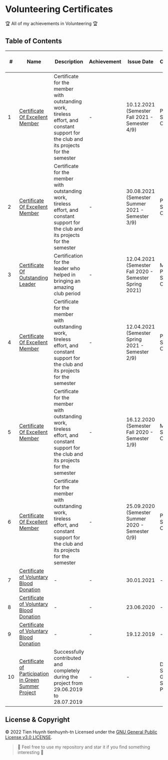 # Volunteering Certificates

:trophy: All of my achievements in Volunteering :trophy:

## Table of Contents
#| Name | Description | Achievement | Issue Date | Issuing Organization - Issuer
-| ---- | ----------- | ----------- | ---------- | -----------------------------
1| [Certificate Of Excellent Member](https://raw.githubusercontent.com/tienhuynh-tn/awards/main/3-volunteer/siti-excell-mem-2021-fall.png) | Certificate for the member with outstanding work, tireless effort, and constant support for the club and its projects for the semester | - | 10.12.2021 (Semester Fall 2021 - Semester 4/9)  | President of SiTiGroup Club
2| [Certificate Of Excellent Member](https://raw.githubusercontent.com/tienhuynh-tn/awards/main/3-volunteer/siti-excell-mem-2021-summer.jpg) | Certificate for the member with outstanding work, tireless effort, and constant support for the club and its projects for the semester | - | 30.08.2021 (Semester Summer 2021 - Semester 3/9)  | President of SiTiGroup Club
3| [Certificate Of Outstanding Leader](https://raw.githubusercontent.com/tienhuynh-tn/awards/main/3-volunteer/siti-outstanding-leading-2020-fall-to-2021-spring.jpg) | Certification for the leader who helped in bringing an amazing club period | - | 12.04.2021 (Semester Fall 2020 - Semester Spring 2021) | Mentor & President of SiTiGroup Club
4| [Certificate Of Excellent Member](https://raw.githubusercontent.com/tienhuynh-tn/awards/main/3-volunteer/siti-excell-mem-2021-spring.jpg) | Certificate for the member with outstanding work, tireless effort, and constant support for the club and its projects for the semester | - | 12.04.2021 (Semester Spring 2021 - Semester 2/9)  | President of SiTiGroup Club
5| [Certificate Of Excellent Member](https://raw.githubusercontent.com/tienhuynh-tn/awards/main/3-volunteer/siti-excell-mem-2020-fall.jpg) | Certificate for the member with outstanding work, tireless effort, and constant support for the club and its projects for the semester | - | 16.12.2020 (Semester Fall 2020 - Semester 1/9) | Mentor of SiTiGroup Club
6| [Certificate Of Excellent Member](https://raw.githubusercontent.com/tienhuynh-tn/awards/main/3-volunteer/siti-excell-mem-2020-summer.jpg) | Certificate for the member with outstanding work, tireless effort, and constant support for the club and its projects for the semester | - | 25.09.2020 (Semester Summer 2020 - Semester 0/9) | President of SiTiGroup Club
7| [Certificate of Voluntary Blood Donation](https://raw.githubusercontent.com/tienhuynh-tn/awards/main/3-volunteer/voluntary-blood-donation-2021.jpg) | - | - | 30.01.2021 | -
8| [Certificate of Voluntary Blood Donation](https://github.com/tienhuynh-tn/awards/blob/main/3-volunteer/voluntary-blood-donation-2020.jpg) | - | - | 23.06.2020 | -
9| [Certificate of Voluntary Blood Donation](https://raw.githubusercontent.com/tienhuynh-tn/awards/main/3-volunteer/voluntary-blood-donation-2019.jpg) | - | - | 19.12.2019 | -
10| [Certificate of Participation in Green Summer Project](https://raw.githubusercontent.com/tienhuynh-tn/awards/main/3-volunteer/green-summer-project-2029.jpg) | Successfully contributed and completely during the project from 29.06.2019 to 28.07.2019 | - | - | Director & Sponsor of Green Summer Project

## License & Copyright
&copy; 2022 Tien Huynh tienhuynh-tn Licensed under the [GNU General Public License v3.0 LICENSE](https://github.com/tienhuynh-tn/awards/blob/main/LICENSE).

> :love_you_gesture: Feel free to use my repository and star it if you find something interesting :love_you_gesture:
